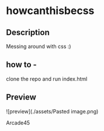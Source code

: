 # howcanthisbecss


## Description

Messing around with css :)

## how to -

clone the repo and run index.html

## Preview
![preview](./assets/Pasted image.png)



Arcade45
